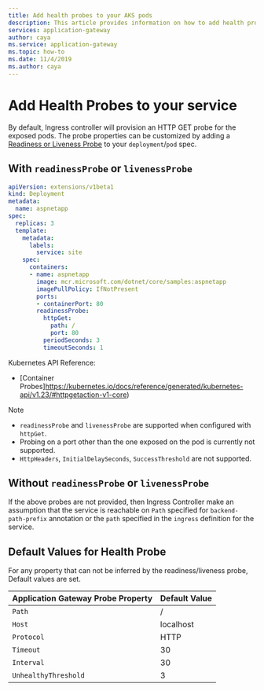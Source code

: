 ```yaml
---
title: Add health probes to your AKS pods
description: This article provides information on how to add health probes (readiness and/or liveness) to AKS pods with an Application Gateway. 
services: application-gateway
author: caya
ms.service: application-gateway
ms.topic: how-to
ms.date: 11/4/2019
ms.author: caya
---
```


# Add Health Probes to your service
By default, Ingress controller will provision an HTTP GET probe for the exposed pods.
The probe properties can be customized by adding a [Readiness or Liveness Probe](https://kubernetes.io/docs/tasks/configure-pod-container/configure-liveness-readiness-probes/) to your `deployment`/`pod` spec.

## With `readinessProbe` or `livenessProbe`
```yaml
apiVersion: extensions/v1beta1
kind: Deployment
metadata:
  name: aspnetapp
spec:
  replicas: 3
  template:
    metadata:
      labels:
        service: site
    spec:
      containers:
      - name: aspnetapp
        image: mcr.microsoft.com/dotnet/core/samples:aspnetapp
        imagePullPolicy: IfNotPresent
        ports:
        - containerPort: 80
        readinessProbe:
          httpGet:
            path: /
            port: 80
          periodSeconds: 3
          timeoutSeconds: 1
```

Kubernetes API Reference:
* [Container Probes]https://kubernetes.io/docs/reference/generated/kubernetes-api/v1.23/#httpgetaction-v1-core)

> [!NOTE]
> * `readinessProbe` and `livenessProbe` are supported when configured with `httpGet`.
> * Probing on a port other than the one exposed on the pod is currently not supported.
> * `HttpHeaders`, `InitialDelaySeconds`, `SuccessThreshold` are not supported.

##  Without `readinessProbe` or `livenessProbe`
If the above probes are not provided, then Ingress Controller make an assumption that the service is reachable on `Path` specified for `backend-path-prefix` annotation or the `path` specified in the `ingress` definition for the service.

## Default Values for Health Probe
For any property that can not be inferred by the readiness/liveness probe, Default values are set.

| Application Gateway Probe Property | Default Value |
|-|-|
| `Path` | / |
| `Host` | localhost |
| `Protocol` | HTTP |
| `Timeout` | 30 |
| `Interval` | 30 |
| `UnhealthyThreshold` | 3 |

